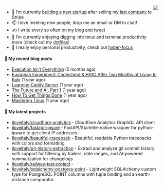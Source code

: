 <img align="right" src="https://github-readme-stats.vercel.app/api?username=iloveitaly&show_icons=true&text_color=718096&hide_title=true"/>

- 🔭 I’m currently [building a new startup](https://mikebian.co/bye-stripe-on-to-the-next-adventure/) after selling my [last company](https://suitesync.io) to Stripe
- 📫 I love meeting new people, drop me an email or DM to chat!
- ✍️ I write every so often [on my blog](http://mikebian.co/) and [tweet](https://twitter.com/mike_bianco)
- 🌱 I’m currently enjoying digging into tmux and terminal productivity more (check out my [dotfiles](https://github.com/iloveitaly/dotfiles))
- 💬 I really enjoy personal productivity, check out [hyper-focus](https://github.com/iloveitaly/hyper-focus)

#### 📜 My recent blog posts


- [Execution Isn’t Everything](https://mikebian.co/execution-isnt-everything/) (5 months ago)
- [European Experiment: Cholesterol &amp; HA1C After Two Months of Living In Italy](https://mikebian.co/european-experiment-cholesterol-ha1c-after-two-months-of-living-in-italy/) (1 year ago)
- [Learning Caddy Server](https://mikebian.co/learning-caddy-server/) (1 year ago)
- [The Future and AI, Part 1](https://mikebian.co/the-future-and-ai-part-1/) (1 year ago)
- [How To Get Things Done](https://mikebian.co/how-to-get-things-done/) (1 year ago)
- [Mastering Tmux](https://mikebian.co/mastering-tmux/) (1 year ago)

#### 🌱 My latest projects


- [iloveitaly/cloudflare-analytics](https://github.com/iloveitaly/cloudflare-analytics) - Cloudflare Analytics GraphQL API client
- [iloveitaly/fastapi-ipware](https://github.com/iloveitaly/fastapi-ipware) - FastAPI/Starlette-native wrapper for python-ipware to get client IP addresses
- [iloveitaly/beautiful-traceback](https://github.com/iloveitaly/beautiful-traceback) - Beautiful, readable Python tracebacks with colors and formatting
- [iloveitaly/git-history-extraction](https://github.com/iloveitaly/git-history-extraction) - Extract and analyze git commit history with support for filtering by trailers, date ranges, and AI-powered summarization for changelogs
- [iloveitaly/railway-test-project](https://github.com/iloveitaly/railway-test-project) - 
- [iloveitaly/sqlalchemy-postgres-point](https://github.com/iloveitaly/sqlalchemy-postgres-point) - Lightweight SQLAlchemy custom type for PostgreSQL POINT columns with tuple binding and an earth-distance comparator.


